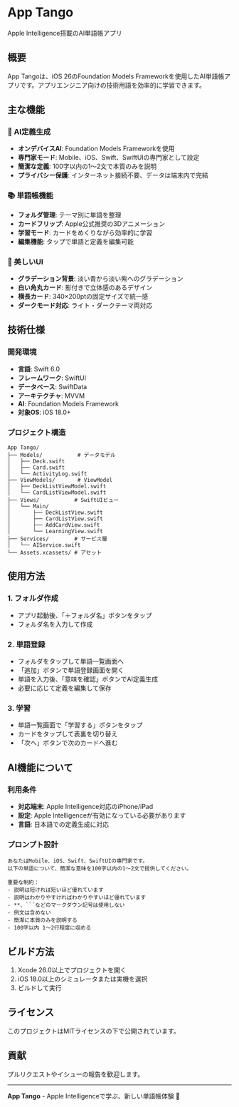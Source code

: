 # App Tango

Apple Intelligence搭載のAI単語帳アプリ

## 概要

App Tangoは、iOS 26のFoundation Models Frameworkを使用したAI単語帳アプリです。アプリエンジニア向けの技術用語を効率的に学習できます。

## 主な機能

### 🤖 AI定義生成
- **オンデバイスAI**: Foundation Models Frameworkを使用
- **専門家モード**: Mobile、iOS、Swift、SwiftUIの専門家として設定
- **簡潔な定義**: 100字以内の1〜2文で本質のみを説明
- **プライバシー保護**: インターネット接続不要、データは端末内で完結

### 📚 単語帳機能
- **フォルダ管理**: テーマ別に単語を整理
- **カードフリップ**: Apple公式推奨の3Dアニメーション
- **学習モード**: カードをめくりながら効率的に学習
- **編集機能**: タップで単語と定義を編集可能

### 🎨 美しいUI
- **グラデーション背景**: 淡い青から淡い紫へのグラデーション
- **白い角丸カード**: 影付きで立体感のあるデザイン
- **横長カード**: 340×200ptの固定サイズで統一感
- **ダークモード対応**: ライト・ダークテーマ両対応

## 技術仕様

### 開発環境
- **言語**: Swift 6.0
- **フレームワーク**: SwiftUI
- **データベース**: SwiftData
- **アーキテクチャ**: MVVM
- **AI**: Foundation Models Framework
- **対象OS**: iOS 18.0+

### プロジェクト構造
```
App Tango/
├── Models/           # データモデル
│   ├── Deck.swift
│   ├── Card.swift
│   └── ActivityLog.swift
├── ViewModels/       # ViewModel
│   ├── DeckListViewModel.swift
│   └── CardListViewModel.swift
├── Views/           # SwiftUIビュー
│   └── Main/
│       ├── DeckListView.swift
│       ├── CardListView.swift
│       ├── AddCardView.swift
│       └── LearningView.swift
├── Services/        # サービス層
│   └── AIService.swift
└── Assets.xcassets/ # アセット
```

## 使用方法

### 1. フォルダ作成
- アプリ起動後、「＋フォルダ名」ボタンをタップ
- フォルダ名を入力して作成

### 2. 単語登録
- フォルダをタップして単語一覧画面へ
- 「追加」ボタンで単語登録画面を開く
- 単語を入力後、「意味を確認」ボタンでAI定義生成
- 必要に応じて定義を編集して保存

### 3. 学習
- 単語一覧画面で「学習する」ボタンをタップ
- カードをタップして表裏を切り替え
- 「次へ」ボタンで次のカードへ進む

## AI機能について

### 利用条件
- **対応端末**: Apple Intelligence対応のiPhone/iPad
- **設定**: Apple Intelligenceが有効になっている必要があります
- **言語**: 日本語での定義生成に対応

### プロンプト設計
```
あなたはMobile、iOS、Swift、SwiftUIの専門家です。
以下の単語について、簡潔な意味を100字以内の1〜2文で提供してください。

重要な制約：
- 説明は短ければ短いほど優れています
- 説明はわかりやすければわかりやすいほど優れています
- **、```などのマークダウン記号は使用しない
- 例文は含めない
- 簡潔に本質のみを説明する
- 100字以内 1〜2行程度に収める
```

## ビルド方法

1. Xcode 26.0以上でプロジェクトを開く
2. iOS 18.0以上のシミュレータまたは実機を選択
3. ビルドして実行

## ライセンス

このプロジェクトはMITライセンスの下で公開されています。

## 貢献

プルリクエストやイシューの報告を歓迎します。

---

**App Tango** - Apple Intelligenceで学ぶ、新しい単語帳体験 🚀
